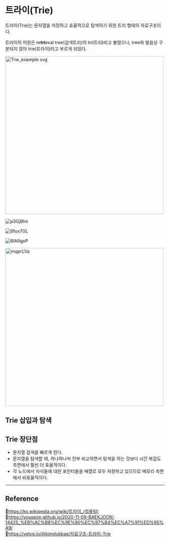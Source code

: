 # 트라이(Trie)

트라이(Trie)는 문자열을 저장하고 효율적으로 탐색하기 위한 트리 형태의 자료구조이다.

트라이의 어원은 re<b>tri</b>eval tree(검색트리)의 tri(트리)라고 불렸으나, tree와 발음상 구분되지 않아 trie(트라이)라고 부르게 되었다.

<img src="https://user-images.githubusercontent.com/66757141/209826134-e6663efd-01f1-4a18-a472-212120fdca0c.png" alt="Trie_example svg" width="500px" />

![p3GjBIm](https://user-images.githubusercontent.com/66757141/209830220-44c2ee5a-1070-4885-92a9-401fd07a4cde.jpg)

![6fux7GL](https://user-images.githubusercontent.com/66757141/209830236-6a70ba2b-de64-4e3a-9fd7-34dafe808482.jpg)

![6IA9gxP](https://user-images.githubusercontent.com/66757141/209830242-95512a9f-c0f4-4172-aec0-39fdb2126725.jpg)

<img src="https://user-images.githubusercontent.com/66757141/209830251-8ca01cc2-8fa5-4f1b-8062-af22fb2077b6.jpg" alt="mqprLVa" width="500px" />

## Trie 삽입과 탐색

## Trie 장단점

- 문자열 검색을 빠르게 한다.
- 문자열을 탐색할 때, 하나하나씩 전부 비교하면서 탐색을 하는 것보다 시간 복잡도 측면에서 훨씬 더 효율적이다.
- 각 노드에서 자식들에 대한 포인터들을 배열로 모두 저장하고 있으므로 메모리 측면에서 비효율적이다.

---

## Reference

📄https://ko.wikipedia.org/wiki/트라이_(컴퓨팅)  
📄https://youseop.github.io/2020-11-09-BAEKJOON-14425_%EB%AC%B8%EC%9E%90%EC%97%B4%EC%A7%91%ED%95%A9/  
📄https://velog.io/@kimdukbae/자료구조-트라이-Trie
